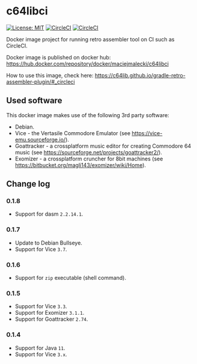 # c64libci
[![License: MIT](https://img.shields.io/badge/License-MIT-yellow.svg)](https://opensource.org/licenses/MIT)
[![CircleCI](https://circleci.com/gh/c64lib/c64libci/tree/main.svg?style=shield)](https://circleci.com/gh/c64lib/c64libci/tree/main)
[![CircleCI](https://circleci.com/gh/c64lib/c64libci/tree/develop.svg?style=shield)](https://circleci.com/gh/c64lib/c64libci/tree/develop)

Docker image project for running retro assembler tool on CI such as CircleCI.

Docker image is published on docker hub: https://hub.docker.com/repository/docker/maciejmalecki/c64libci

How to use this image, check here: https://c64lib.github.io/gradle-retro-assembler-plugin/#_circleci

## Used software
This docker image makes use of the following 3rd party software:
* Debian.
* Vice - the Vertasile Commodore Emulator (see https://vice-emu.sourceforge.io/).
* Goattracker - a crossplatform music editor for creating Commodore 64 music (see https://sourceforge.net/projects/goattracker2/).
* Exomizer - a crossplatform cruncher for 8bit machines (see https://bitbucket.org/magli143/exomizer/wiki/Home).

## Change log

### 0.1.8
* Support for dasm `2.2.14.1`.

### 0.1.7
* Update to Debian Bullseye.
* Support for Vice `3.7`.

### 0.1.6

* Support for `zip` executable (shell command).

### 0.1.5

* Support for Vice `3.3`.
* Support for Exomizer `3.1.1`.
* Support for Goattracker `2.74`.

### 0.1.4

* Support for Java `11`.
* Support for Vice `3.x`.
